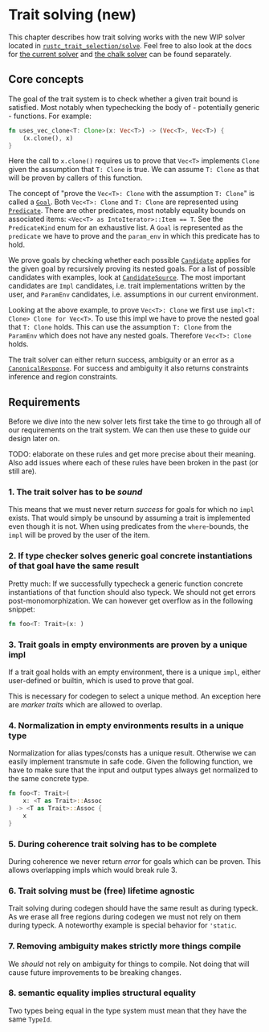 # Trait solving (new)

This chapter describes how trait solving works with the new WIP solver located in
[`rustc_trait_selection/solve`][solve]. Feel free to also look at the docs for
[the current solver](../traits/resolution.md) and [the chalk solver](../traits/chalk.md)
can be found separately.

## Core concepts

The goal of the trait system is to check whether a given trait bound is satisfied.
Most notably when typechecking the body of - potentially generic - functions.
For example:

```rust
fn uses_vec_clone<T: Clone>(x: Vec<T>) -> (Vec<T>, Vec<T>) {
    (x.clone(), x)
}
```
Here the call to `x.clone()` requires us to prove that `Vec<T>` implements `Clone` given
the assumption that `T: Clone` is true. We can assume `T: Clone` as that will be proven by
callers of this function.

The concept of "prove the `Vec<T>: Clone` with the assumption `T: Clone`" is called a [`Goal`].
Both `Vec<T>: Clone` and `T: Clone` are represented using [`Predicate`]. There are other
predicates, most notably equality bounds on associated items: `<Vec<T> as IntoIterator>::Item == T`.
See the `PredicateKind` enum for an exhaustive list. A `Goal` is represented as the `predicate` we
have to prove and the `param_env` in which this predicate has to hold.

We prove goals by checking whether each possible [`Candidate`] applies for the given goal by
recursively proving its nested goals. For a list of possible candidates with examples, look at
[`CandidateSource`]. The most important candidates are `Impl` candidates, i.e. trait implementations
written by the user, and `ParamEnv` candidates, i.e. assumptions in our current environment.

Looking at the above example, to prove `Vec<T>: Clone` we first use
`impl<T: Clone> Clone for Vec<T>`. To use this impl we have to prove the nested
goal that `T: Clone` holds. This can use the assumption `T: Clone` from the `ParamEnv`
which does not have any nested goals. Therefore `Vec<T>: Clone` holds.

The trait solver can either return success, ambiguity or an error as a [`CanonicalResponse`].
For success and ambiguity it also returns constraints inference and region constraints.

## Requirements

Before we dive into the new solver lets first take the time to go through all of our requirements
on the trait system. We can then use these to guide our design later on.

TODO: elaborate on these rules and get more precise about their meaning.
Also add issues where each of these rules have been broken in the past
(or still are).

### 1. The trait solver has to be *sound*

This means that we must never return *success* for goals for which no `impl` exists. That would
simply be unsound by assuming a trait is implemented even though it is not. When using predicates
from the `where`-bounds, the `impl` will be proved by the user of the item.

### 2. If type checker solves generic goal concrete instantiations of that goal have the same result

Pretty much: If we successfully typecheck a generic function concrete instantiations
of that function should also typeck. We should not get errors post-monomorphization.
We can however get overflow as in the following snippet:

```rust
fn foo<T: Trait>(x: )
```

### 3. Trait goals in empty environments are proven by a unique impl

If a trait goal holds with an empty environment, there is a unique `impl`,
either user-defined or builtin, which is used to prove that goal.

This is necessary for codegen to select a unique method.
An exception here are *marker traits* which are allowed to overlap.

### 4. Normalization in empty environments results in a unique type

Normalization for alias types/consts has a unique result. Otherwise we can easily implement
transmute in safe code. Given the following function, we have to make sure that the input and
output types always get normalized to the same concrete type.
```rust
fn foo<T: Trait>(
    x: <T as Trait>::Assoc
) -> <T as Trait>::Assoc {
    x
}
```

### 5. During coherence trait solving has to be complete

During coherence we never return *error* for goals which can be proven. This allows overlapping
impls which would break rule 3.

### 6. Trait solving must be (free) lifetime agnostic

Trait solving during codegen should have the same result as during typeck. As we erase
all free regions during codegen we must not rely on them during typeck. A noteworthy example
is special behavior for `'static`.

### 7. Removing ambiguity makes strictly more things compile

We *should* not rely on ambiguity for things to compile.
Not doing that will cause future improvements to be breaking changes.

### 8. semantic equality implies structural equality

Two types being equal in the type system must mean that they have the same `TypeId`.


[solve]: https://doc.rust-lang.org/nightly/nightly-rustc/rustc_trait_selection/solve/index.html
[`Goal`]: https://doc.rust-lang.org/nightly/nightly-rustc/rustc_trait_selection/solve/struct.Goal.html
[`Predicate`]: https://doc.rust-lang.org/nightly/nightly-rustc/rustc_middle/ty/struct.Predicate.html
[`Candidate`]: https://doc.rust-lang.org/nightly/nightly-rustc/rustc_trait_selection/solve/assembly/struct.Candidate.html
[`CandidateSource`]: https://doc.rust-lang.org/nightly/nightly-rustc/rustc_trait_selection/solve/assembly/enum.CandidateSource.html
[`CanonicalResponse`]: https://doc.rust-lang.org/nightly/nightly-rustc/rustc_trait_selection/solve/type.CanonicalResponse.html
